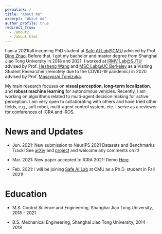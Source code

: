 ```yaml
---
permalink: /
title: "About me"
excerpt: "About me"
author_profile: true
redirect_from: 
  - /about/
  - /about.html
---
```


I am a 2021fall incoming PhD student at [Safe AI Lab@CMU](https://safeai-lab.github.io/) advised by Prof. [Ding Zhao](https://www.meche.engineering.cmu.edu/directory/bios/zhao-ding.html). Before that, I got my bachelor and master degree from Shanghai Jiao Tong University in 2018 and 2021. I worked at [IRMV Lab@SJTU](https://irmv.sjtu.edu.cn/) advised by Prof. [Hesheng Wang](https://irmv.sjtu.edu.cn/wanghesheng) and [MSC Lab@UC Berkeley](https://msc.berkeley.edu/) as a Visiting Student Researcher (remotely due to the COVID-19 pandemic) in 2020 advised by Prof. [Masayoshi Tomizuka](http://www.me.berkeley.edu/people/faculty/masayoshi-tomizuka).

My main research focuses on **visual perception**, **long-term localization**, and **robust machine learning** for autonomous vehicles. Recently, I am working on algorithms related to multi-agent decision making for active perception. I am very open to collaborating with others and have tried other fields, e.g., soft robot, multi-agent control system, etc. I serve as a reviewer for conferences of ICRA and IROS.



News and Updates
===
* Jun. 2021: New submission to NeurIPS 2021 Datasets and Benchmarks Track! See [arXiv](https://arxiv.org/abs/2011.04408) and [project](https://seasondepth.github.io/) and welcome any comments on it!

* Mar. 2021: New paper accepted to ICRA 2021! Demo [Here](https://youtu.be/iJuPWT8fPFU).

* Feb. 2021: I will be joining [Safe AI Lab](https://safeai-lab.github.io/) at CMU as a Ph.D. student in Fall 2021!

<!--* Feb. 2021: Our work "Domain-invariant Similarity Activation Map Metric Learning for Retrieval-based Long-term Visual Localization" is published in IEEE/CAA Journal of Automatica Sinica!  [Paper](https://ieeexplore.ieee.org/document/9358457) and [code](https://github.com/HanjiangHu/DISAM) available -->

<!--* Dec. 2020: Our work "DASGIL: Domain Adaptation for Semantic and Geometric-aware Image-based Localization" is published in IEEE Transactions on Image Processing(TIP)!  [Paper](https://ieeexplore.ieee.org/document/9296559) and [code](https://github.com/HanjiangHu/DASGIL) available -->

<!-- * Nov. 2020: One first-author and another two co-first-author papers have been submitted to ICRA/RAL 2021! One co-first-author paper has been submitted to CVPR 2021! [Here](https://hanjianghu.github.io/publications/) for full publications. -->

<!-- * Aug. 2020: I am offered the Remote Visting Student Scholar to [MSC Lab](https://msc.berkeley.edu/) at UC Berkeley advised by Prof. [Masayoshi Tomizuka](http://www.me.berkeley.edu/people/faculty/masayoshi-tomizuka)! -->

Education
===
* M.S. Control Science and Engineering, Shanghai Jiao Tong University, 2018 - 2021

* B.S. Mechanical Engineering, Shanghai Jiao Tong University, 2014 - 2018
<!--  (Tsien Hsue-shen Honor Program) -->
